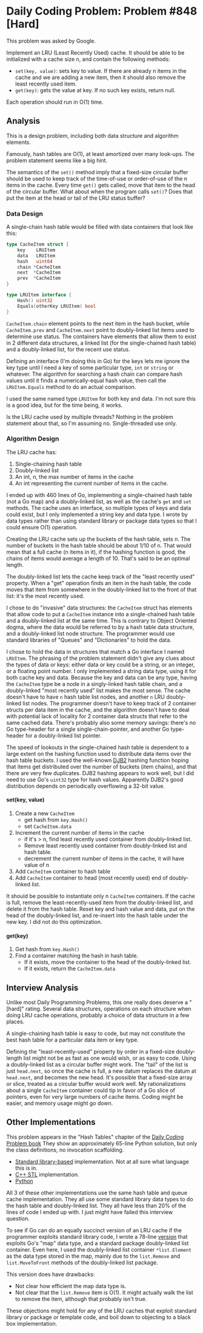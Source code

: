 # Daily Coding Problem: Problem #848 [Hard]

This problem was asked by Google.

Implement an LRU (Least Recently Used) cache.
It should be able to be initialized with a cache size n,
and contain the following methods:

* `set(key, value)`: sets key to value.
If there are already n items in the cache and we are adding a new item,
then it should also remove the least recently used item.
* `get(key)`: gets the value at key.
If no such key exists, return null.

Each operation should run in O(1) time.

## Analysis

This is a design problem,
including both data structure and algorithm elements.

Famously, hash tables are O(1), at least amortized over many look-ups.
The problem statement seems like a big hint.

The semantics of the `set()` method imply that a
fixed-size circular buffer
should be used to keep track of the time-of-use or order-of-use
of the n items in the cache.
Every time `get()` gets called, move that item to the head of
the circular buffer.
What about when the program calls `set()`?
Does that put the item at the head or tail of the LRU status buffer?

### Data Design

A single-chain hash table would be filled with data containers
that look like this:

```go
type CacheItem struct {
	key    LRUItem
	data   LRUItem
    hash   uint64
    chain *CacheItem
    next  *CacheItem
    prev  *CacheItem
}

type LRUItem interface {
	Hash() uint32
	Equals(otherKey LRUItem) bool
}
```

`CacheItem.chain` element points to the next item in the hash bucket,
while `CacheItem.prev` and `CacheItem.next` point to doubly-linked list items
used to determine use status.
The containers have elements that allow them to exist in 2
different data structures,
a linked list (for the single-chained hash table)
and a doubly-linked list, for the recent use status.

Defining an interface (I'm doing this in Go) for the keys
lets me ignore the key type until I need a key of some
particular type, `int` or `string` or whatever.
The algorithm for searching a hash chain can compare hash values
until it finds a numerically-equal hash value,
then call the `LRUItem.Equals` method to do an actual comparison.

I used the same named type `LRUItem` for both key and data.
I'm not sure this is a good idea, but for the time being, it works.

Is the LRU cache used by multiple threads?
Nothing in the problem statement about that,
so I'm assuming no.
Single-threaded use only.

### Algorithm Design

The LRU cache has:

1. Single-chaining hash table
2. Doubly-linked list
3. An int, n, the max number of items in the cache
4. An int representing the current number of items in the cache.

I ended up with 460 lines of Go,
implementing a single-chained hash table (not a Go map)
and a doubly-linked list,
as well as the cache's `get` and `set` methods.
The cache uses an interface, so multiple types of keys and data
could exist, but I only implemented a string key and data type.
I wrote by data types rather than using standard library or package
data types so that I could ensure O(1) operation.

Creating the LRU cache sets up the buckets of the hash table,
sets n.
The number of buckets in the hash table should be about 1/10 of n.
That would mean that a full cache (n items in it),
if the hashing function is good,
the chains of items would average a length of 10.
That's said to be an optimal length.

The doubly-linked list lets the cache keep track of the "least recently used" property.
When a "get" operation finds an item in the hash table,
the code moves that item from somewhere in the doubly-linked list
to the front of that list: it's the most recently used.

I chose to do "invasive" data structures:
the `CacheItem` struct has elements that allow code to
put a `CacheItem` instance into a single-chained hash table
and a doubly-linked list at the same time.
This is contrary to Object Oriented dogma,
where the data would be referred to by a hash table data structure,
and a doubly-linked list node structure.
The programmer would use standard libraries of "Queues"
and "Dictionaries" to hold the data.

I chose to hold the data in structures that match a Go interface
I named `LRUItem`. The phrasing of the problem statement
didn't give any clues about the types of data or keys:
either data or key could be a string, or an integer,
or a floating point number.
I only implemented a string data type,
using it for both cache key and data.
Because the key and data can be any type,
having the `CacheItem` type be a node in a singly-linked
hash table chain, and a doubly-linked "most recently used" list
makes the most sense.
The cache doesn't have to have `n` hash table list nodes,
and another `n` LRU doubly-linked list nodes.
The programmer doesn't have to keep track of 2 container structs
per data item in the cache,
and the algorithm doesn't have to deal with potential lack of locality
for 2 container data structs that refer to the same cached data.
There's probably also some memory savings:
there's no Go type-header for a single single-chain-pointer,
and another Go type-header for a doubly-linked list pointer.

The speed of lookouts in the single-chained hash table
is dependent to a large extent on the hashing function
used to distribute data items over the hash table buckets.
I used the well-known [DJB2](http://www.cse.yorku.ca/~oz/hash.html)
hashing function hoping that items get distributed over the
number of buckets (item chains), and that there are very
few duplicates.
DJB2 hashing appears to work well,
but I did need to use Go's `uint32` type for hash values.
Apparently DJB2's good distribution depends on periodically overflowing
a 32-bit value.

#### set(key, value)

1. Create a new `CacheItem`
   * get hash from `key.Hash()`
   * set `CacheItem.data`
2. Increment the current number of items in the cache
   * if it's &gt; n, find least recently used container from doubly-linked list.
   * Remove least recently used container from doubly-linked list and hash table.
   * decrement the current number of items in the cache, it will have value of n
3. Add `CacheItem` container to hash table
4. Add `CacheItem` container to head (most recently used) end of doubly-linked list.

It should be possible to instantiate only n `CacheItem` containers.
If the cache is full, remove the least-recently-used item
from the doubly-linked list, and delete it from the hash table.
Reset key and hash value and data,
put on the head of the doubly-linked list,
and re-insert into the hash table under the new key.
I did not do this optimization.

#### get(key)

1. Get hash from `key.Hash()`
2. Find a container matching the hash in hash table.
   * If it exists, move the container to the head of the doubly-linked list.
   * If it exists, return the `CacheItem.data`

## Interview Analysis

Unlike most Daily Programming Problems,
this one really does deserve a "[hard]" rating.
Several data structures, operations on each structure
when doing LRU cache operations,
probably a choice of data structure in a few places.

A single-chaining hash table is easy to code,
but may not constitute the best hash table for a particular data item
or key type.

Defining the "least-recently-used" property by order in a fixed-size
doubly-length list might not be as fast as one would wish,
or as easy to code.
Using a doubly-linked list as a circular buffer might work.
The "tail" of the list is just `head.next`, so once the cache
is full, a new datum replaces the datum at `head.next`,
and becomes the new head. 
It's possible that a fixed-size array or slice,
treated as a circular buffer would work well.
My rationalizations about a single `CacheItem` container could
tip in favor of a Go slice of pointers, even for very large
numbers of cache items.
Coding might be easier, and memory usage might go down.

## Other Implementations

This problem appears in the "Hash Tables" chapter
of the [Daily Coding Problem book](https://www.amazon.com/Daily-Coding-Problem-exceptionally-interviews/dp/1793296634/ref=sr_1_3?dchild=1&keywords=daily+coding+problem&qid=1627421725&sr=8-3)
They show an approximately 65-line Python solution,
but only the class definitions, no invocation scaffolding.

* [Standard library-based](https://anothercasualcoder.blogspot.com/2018/11/least-recently-used-lru-cache-by-google.html)
implementation. Not at all sure what language this is in.
* [C++ STL](https://www.geeksforgeeks.org/lru-cache-implementation/)
implementation.
* [Python](https://codereview.stackexchange.com/questions/225788/least-recently-used-cache-daily-coding-practice)

All 3 of these other implementations use the same hash table and queue
cache implementation.
They all use some standard library data types to
do the hash table and doubly-linked list.
They all have less than 20% of
the lines of code I ended up with.  I just might have failed this
interview question.

To see if Go can do an equally succinct version of an LRU cache
if the programmer exploits standard library code,
I wrote a 78-line [version](alternative/lru.go) that exploits
Go's "map" data type, and a standard package doubly-linked list
container.
Even here, I used the doubly-linked list container `*list.Element`
as the data type stored in the map,
mainly due to the `list.Remove` and `list.MoveToFront` methods
of the doubly-linked list package.

This version does have drawbacks:

* Not clear how efficient the map data type is.
* Not clear that the `list.Remove` item is O(1).
It might actually walk the list to remove the item,
although that probably isn't true.

These objections might hold for any of the LRU caches that
exploit standard library or package or template code,
and boil down to objecting to a black box implementation.
